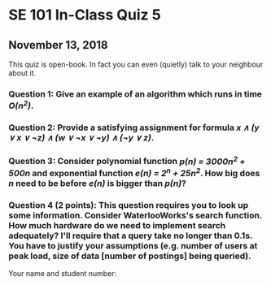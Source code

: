 # SE 101 In-Class Quiz 5
## November 13, 2018

This quiz is open-book. In fact you can even (quietly) talk to your neighbour about it. 

### Question 1: Give an example of an algorithm which runs in time *O(n<sup>2</sup>)*.

### Question 2: Provide a satisfying assignment for formula *x ∧ (y ∨ x ∨ ¬z) ∧ (w ∨ ¬x ∨ ¬y) ∧ (¬y ∨ z)*.

### Question 3: Consider polynomial function *p(n) = 3000n<sup>2</sup> + 500n* and exponential function *e(n) = 2<sup>n</sup> + 25n<sup>2</sup>*. How big does *n* need to be before *e(n)* is bigger than *p(n)*?

### Question 4 (2 points): This question requires you to look up some information. Consider WaterlooWorks's search function. How much hardware do we need to implement search adequately? I'll require that a query take no longer than 0.1s. You have to justify your assumptions (e.g. number of users at peak load, size of data [number of postings] being queried).

Your name and student number:
